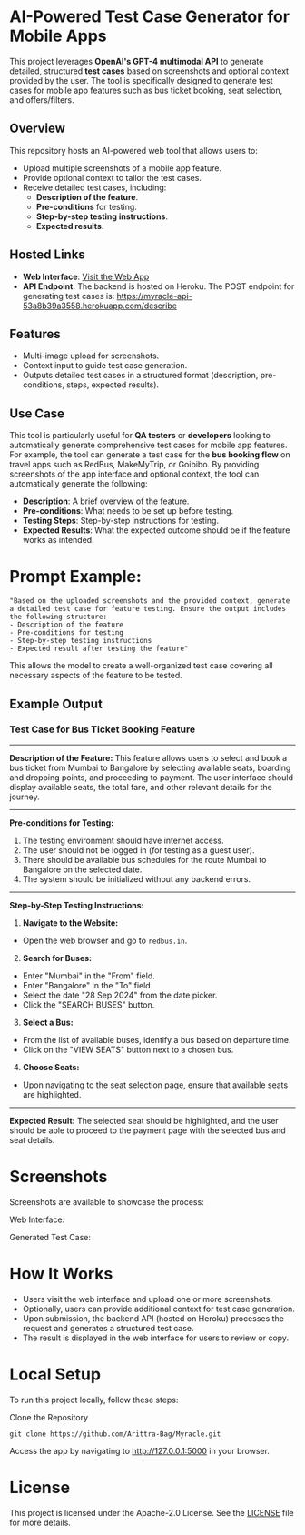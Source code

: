 # AI-Powered Test Case Generator for Mobile Apps

This project leverages **OpenAI's GPT-4 multimodal API** to generate detailed, structured **test cases** based on screenshots and optional context provided by the user. The tool is specifically designed to generate test cases for mobile app features such as bus ticket booking, seat selection, and offers/filters.

## Overview

This repository hosts an AI-powered web tool that allows users to:
- Upload multiple screenshots of a mobile app feature.
- Provide optional context to tailor the test cases.
- Receive detailed test cases, including:
  - **Description of the feature**.
  - **Pre-conditions** for testing.
  - **Step-by-step testing instructions**.
  - **Expected results**.

## Hosted Links

- **Web Interface**: [Visit the Web App](https://myracle.vercel.app)
- **API Endpoint**: The backend is hosted on Heroku. The POST endpoint for generating test cases is:
https://myracle-api-53a8b39a3558.herokuapp.com/describe

## Features

- Multi-image upload for screenshots.
- Context input to guide test case generation.
- Outputs detailed test cases in a structured format (description, pre-conditions, steps, expected results).

## Use Case

This tool is particularly useful for **QA testers** or **developers** looking to automatically generate comprehensive test cases for mobile app features. For example, the tool can generate a test case for the **bus booking flow** on travel apps such as RedBus, MakeMyTrip, or Goibibo. By providing screenshots of the app interface and optional context, the tool can automatically generate the following:

- **Description**: A brief overview of the feature.
- **Pre-conditions**: What needs to be set up before testing.
- **Testing Steps**: Step-by-step instructions for testing.
- **Expected Results**: What the expected outcome should be if the feature works as intended.

# Prompt Example:
```
"Based on the uploaded screenshots and the provided context, generate a detailed test case for feature testing. Ensure the output includes the following structure:
- Description of the feature
- Pre-conditions for testing
- Step-by-step testing instructions
- Expected result after testing the feature"
```
This allows the model to create a well-organized test case covering all necessary aspects of the feature to be tested.

## Example Output

### Test Case for Bus Ticket Booking Feature

---

**Description of the Feature:**
This feature allows users to select and book a bus ticket from Mumbai to Bangalore by selecting available seats, boarding and dropping points, and proceeding to payment. The user interface should display available seats, the total fare, and other relevant details for the journey.

---

**Pre-conditions for Testing:**
1. The testing environment should have internet access.
2. The user should not be logged in (for testing as a guest user).
3. There should be available bus schedules for the route Mumbai to Bangalore on the selected date.
4. The system should be initialized without any backend errors.

---

**Step-by-Step Testing Instructions:**

1. **Navigate to the Website:**
 - Open the web browser and go to `redbus.in`.

2. **Search for Buses:**
 - Enter "Mumbai" in the "From" field.
 - Enter "Bangalore" in the "To" field.
 - Select the date "28 Sep 2024" from the date picker.
 - Click the "SEARCH BUSES" button.

3. **Select a Bus:**
 - From the list of available buses, identify a bus based on departure time.
 - Click on the "VIEW SEATS" button next to a chosen bus.

4. **Choose Seats:**
 - Upon navigating to the seat selection page, ensure that available seats are highlighted.

---

**Expected Result:**
The selected seat should be highlighted, and the user should be able to proceed to the payment page with the selected bus and seat details.

# Screenshots
Screenshots are available to showcase the process:

Web Interface:

Generated Test Case:

# How It Works
- Users visit the web interface and upload one or more screenshots.
- Optionally, users can provide additional context for test case generation.
- Upon submission, the backend API (hosted on Heroku) processes the request and generates a structured test case.
- The result is displayed in the web interface for users to review or copy.

# Local Setup
To run this project locally, follow these steps:

Clone the Repository
```
git clone https://github.com/Arittra-Bag/Myracle.git
```
Access the app by navigating to http://127.0.0.1:5000 in your browser.

# License
This project is licensed under the Apache-2.0 License. See the [LICENSE](LICENSE) file for more details.
